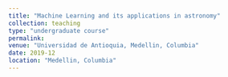```yaml
---
title: "Machine Learning and its applications in astronomy"
collection: teaching
type: "undergraduate course"
permalink: 
venue: "Universidad de Antioquia, Medellin, Columbia"
date: 2019-12
location: "Medellin, Columbia"
---
```

